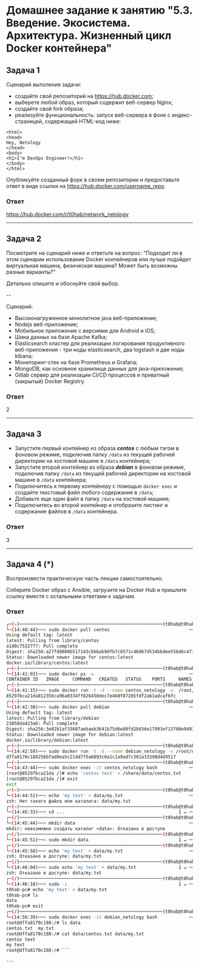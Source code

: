 
# Домашнее задание к занятию "5.3. Введение. Экосистема. Архитектура. Жизненный цикл Docker контейнера"

## Задача 1

Сценарий выполения задачи:

- создайте свой репозиторий на https://hub.docker.com;
- выберете любой образ, который содержит веб-сервер Nginx;
- создайте свой fork образа;
- реализуйте функциональность:
запуск веб-сервера в фоне с индекс-страницей, содержащей HTML-код ниже:
```
<html>
<head>
Hey, Netology
</head>
<body>
<h1>I’m DevOps Engineer!</h1>
</body>
</html>
```
Опубликуйте созданный форк в своем репозитории и предоставьте ответ в виде ссылки на https://hub.docker.com/username_repo.

### Ответ

https://hub.docker.com/r/t0hab/network_netology

---

## Задача 2

Посмотрите на сценарий ниже и ответьте на вопрос:
"Подходит ли в этом сценарии использование Docker контейнеров или лучше подойдет виртуальная машина, физическая машина? Может быть возможны разные варианты?"

Детально опишите и обоснуйте свой выбор.

--

Сценарий:

- Высоконагруженное монолитное java веб-приложение;
- Nodejs веб-приложение;
- Мобильное приложение c версиями для Android и iOS;
- Шина данных на базе Apache Kafka;
- Elasticsearch кластер для реализации логирования продуктивного веб-приложения - три ноды elasticsearch, два logstash и две ноды kibana;
- Мониторинг-стек на базе Prometheus и Grafana;
- MongoDB, как основное хранилище данных для java-приложения;
- Gitlab сервер для реализации CI/CD процессов и приватный (закрытый) Docker Registry.

### Ответ

2

---

## Задача 3

- Запустите первый контейнер из образа ***centos*** c любым тэгом в фоновом режиме, подключив папку ```/data``` из текущей рабочей директории на хостовой машине в ```/data``` контейнера;
- Запустите второй контейнер из образа ***debian*** в фоновом режиме, подключив папку ```/data``` из текущей рабочей директории на хостовой машине в ```/data``` контейнера;
- Подключитесь к первому контейнеру с помощью ```docker exec``` и создайте текстовый файл любого содержания в ```/data```;
- Добавьте еще один файл в папку ```/data``` на хостовой машине;
- Подключитесь во второй контейнер и отобразите листинг и содержание файлов в ```/data``` контейнера.


### Ответ

3

---

## Задача 4 (*)

Воспроизвести практическую часть лекции самостоятельно.

Соберите Docker образ с Ansible, загрузите на Docker Hub и пришлите ссылку вместе с остальными ответами к задачам.


### Ответ

```bash
┌─(~)──────────────────────────────────────────────────────(t0hab@t0hab-pc:pts/0)─┐
└─(14:40:44)──> sudo docker pull centos                              ──(Чт,сен22)─┘
Using default tag: latest
latest: Pulling from library/centos
a1d0c7532777: Pull complete 
Digest: sha256:a27fd8080b517143cbbbab9dfb7c8571c40d67d534bbdee55bd6c473f432b177
Status: Downloaded newer image for centos:latest
docker.io/library/centos:latest
┌─(~)──────────────────────────────────────────────────────(t0hab@t0hab-pc:pts/0)─┐
└─(14:41:03)──> sudo docker ps -a                                    ──(Чт,сен22)─┘
CONTAINER ID   IMAGE     COMMAND   CREATED   STATUS    PORTS     NAMES
┌─(~)──────────────────────────────────────────────────────(t0hab@t0hab-pc:pts/0)─┐
└─(14:41:15)──> sudo docker run -t -d --name centos_netology -v  /root/data:/share/data centos
85297bca21da812356ca96a0334ff826450dec7e4b0f87285fdf2a61adcaf6fc
┌─(~)──────────────────────────────────────────────────────(t0hab@t0hab-pc:pts/0)─┐
└─(14:42:38)──> sudo docker pull debian                              ──(Чт,сен22)─┘
Using default tag: latest
latest: Pulling from library/debian
23858da423a6: Pull complete 
Digest: sha256:3e82b1af33607aebaeb3641b75d6e80fd28d36e17993ef13708e9493e30e8ff9
Status: Downloaded newer image for debian:latest
docker.io/library/debian:latest
┌─(~)──────────────────────────────────────────────────────(t0hab@t0hab-pc:pts/0)─┐
└─(14:42:59)──> sudo docker run -t -d --name debian_netology -v /root/data:/data debian:latest
dffa8170c188256bfad0ea5c214d775a6093c0a1c1a9ad7c301a33398d4d9517
┌─(~)──────────────────────────────────────────────────────(t0hab@t0hab-pc:pts/0)─┐
└─(14:43:44)──> sudo docker exec -it centos_netology bash            ──(Чт,сен22)─┘
[root@85297bca21da /]# echo 'centos text' > /share/data/centos.txt
[root@85297bca21da /]# exit
exit
┌─(~)──────────────────────────────────────────────────────(t0hab@t0hab-pc:pts/0)─┐
└─(14:44:51)──> echo 'my text' > data/my.txt                         ──(Чт,сен22)─┘
zsh: Нет такого файла или каталога: data/my.txt
┌─(~)──────────────────────────────────────────────────────(t0hab@t0hab-pc:pts/0)─┐
└─(14:45:33)──> cd ...                                           1 ↵ ──(Чт,сен22)─┘
┌─(/)──────────────────────────────────────────────────────(t0hab@t0hab-pc:pts/0)─┐
└─(14:45:44)──> mkdir data                                           ──(Чт,сен22)─┘
mkdir: невозможно создать каталог «data»: Отказано в доступе
┌─(/)──────────────────────────────────────────────────────(t0hab@t0hab-pc:pts/0)─┐
└─(14:45:51)──> sudo mkdir data                                  1 ↵ ──(Чт,сен22)─┘
┌─(/)──────────────────────────────────────────────────────(t0hab@t0hab-pc:pts/0)─┐
└─(14:45:58)──> echo 'my text' > data/my.txt                         ──(Чт,сен22)─┘
zsh: Отказано в доступе: data/my.txt
┌─(/)──────────────────────────────────────────────────────(t0hab@t0hab-pc:pts/0)─┐
└─(14:46:04)──> sudo echo 'my text' > data/my.txt                1 ↵ ──(Чт,сен22)─┘
zsh: Отказано в доступе: data/my.txt
┌─(/)──────────────────────────────────────────────────────(t0hab@t0hab-pc:pts/0)─┐
└─(14:46:18)──> sudo -i                                          1 ↵ ──(Чт,сен22)─┘
t0hab-pc# echo 'my text' > data/my.txt
t0hab-pc# ls
data
t0hab-pc# exit
┌─(/)──────────────────────────────────────────────────────(t0hab@t0hab-pc:pts/0)─┐
└─(14:56:39)──> sudo docker exec -it debian_netology bash            ──(Чт,сен22)─┘
root@dffa8170c188:/# ls data
centos.txt  my.txt
root@dffa8170c188:/# cat data/centos.txt data/my.txt
centos text
my text
root@dffa8170c188:/# ```

---